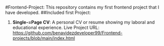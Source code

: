 #Frontend-Project:
This repository contains my first frontend project that I have developed.
##Included first Project:
1.  **Single-=Page CV**: A personal CV or resume showing my laboral and educational experience.
Live Project URL:
https://github.com/benavidezdeveloper99/Frontend-projects/blob/main/index.html

